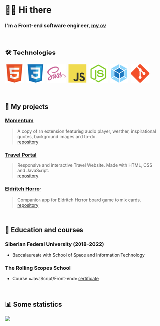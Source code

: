 # 👋🏻 Hi there 
### I'm a Front-end software engineer, [my cv](https://fogarea.github.io/cv/)
<br>

## 🛠️ Technologies
  <img src="https://github.com/devicons/devicon/blob/master/icons/html5/html5-original.svg" title="HTML5" alt="HTML" width="60" height="60"/>&nbsp;
  <img src="https://github.com/devicons/devicon/blob/master/icons/css3/css3-original.svg" title="CSS3" alt="CSS" width="60" height="60"/>&nbsp;
  <img src="https://github.com/devicons/devicon/blob/master/icons/sass/sass-original.svg" title="SASS" alt="SASS" width="60" height="60"/>&nbsp;
  <img src="https://github.com/devicons/devicon/blob/master/icons/javascript/javascript-original.svg" title="JavaScript" alt="JavaScript" width="60" height="60"/>&nbsp;
   <img src="https://github.com/devicons/devicon/blob/master/icons/nodejs/nodejs-original.svg" title="NODE" alt="NODE" width="60" height="60"/>&nbsp;
   <img src="https://github.com/devicons/devicon/blob/master/icons/webpack/webpack-original.svg" title="WEBPACK" alt="WEBPACK" width="60" height="60"/>&nbsp;
  <img src="https://github.com/devicons/devicon/blob/master/icons/git/git-original.svg" title="GIT" alt="GIT" width="60" height="60"/>&nbsp;

<br>

## 📒 My projects
### [Momentum](https://fogarea.github.io/momentum/)<br>

  > A copy of an extension featuring audio player, weather, inspirational quotes, background images and to-do. <br>
  > [repository](https://github.com/fogarea/momentum)

### [Travel Portal](https://fogarea.github.io/travel-portal/)
  > Responsive and interactive Travel Website. Made with HTML, CSS and JavaScript. <br>
  > [repository](https://github.com/fogarea/travel-portal)

### [Eldritch Horror](https://fogarea.github.io/eldritch-codejam/)
  > Companion app for Eldritch Horror board game to mix cards. <br>
  > [repository](https://github.com/fogarea/eldritch-codejam)

<br>

## 🎒 Education and courses
### Siberian Federal University (2018-2022)
  - Baccalaureate with School of Space and Information Technology

### The Rolling Scopes School
  - Course «JavaScript/Front-end» [certificate](https://app.rs.school/certificate/txu66z2z)

<br>

## 📊 Some statistics
<img src="https://www.codewars.com/users/fog_area/badges/large">
